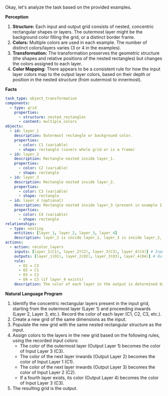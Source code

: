 Okay, let's analyze the task based on the provided examples.

**Perception**

1.  **Structure:** Each input and output grid consists of nested, concentric rectangular shapes or layers. The outermost layer might be the background color filling the grid, or a distinct border frame.
2.  **Colors:** Multiple colors are used in each example. The number of distinct colors/layers varies (3 or 4 in the examples).
3.  **Transformation:** The transformation preserves the geometric structure (the shapes and relative positions of the nested rectangles) but changes the colors assigned to each layer.
4.  **Color Mapping:** There appears to be a consistent rule for how the input layer colors map to the output layer colors, based on their depth or position in the nested structure (from outermost to innermost).

**Facts**


```yaml
task_type: object_transformation
components:
  - type: grid
    properties:
      - structure: nested_rectangles
      - content: multiple_colors
objects:
  - id: layer_1
    description: Outermost rectangle or background color.
    properties:
      - color: C1 (variable)
      - shape: rectangle (covers whole grid or is a frame)
  - id: layer_2
    description: Rectangle nested inside layer_1.
    properties:
      - color: C2 (variable)
      - shape: rectangle
  - id: layer_3
    description: Rectangle nested inside layer_2.
    properties:
      - color: C3 (variable)
      - shape: rectangle
  - id: layer_4 (optional)
    description: Rectangle nested inside layer_3 (present in example 1).
    properties:
      - color: C4 (variable)
      - shape: rectangle
relationships:
  - type: nesting
    entities: [layer_1, layer_2, layer_3, layer_4]
    description: layer_2 is inside layer_1, layer_3 is inside layer_2, etc.
actions:
  - action: recolor_layers
    inputs: [layer_1(C1), layer_2(C2), layer_3(C3), layer_4(C4)] # Input colors
    outputs: [layer_1(O1), layer_2(O2), layer_3(O3), layer_4(O4)] # Output colors
    rule:
      - O1 = C3
      - O2 = C1
      - O3 = C2
      - O4 = C3 (if layer_4 exists)
    description: The color of each layer in the output is determined by the color of a specific layer in the input based on its depth. The shapes and positions remain unchanged.
```


**Natural Language Program**

1.  Identify the concentric rectangular layers present in the input grid, starting from the outermost layer (Layer 1) and proceeding inwards (Layer 2, Layer 3, etc.). Record the color of each layer (C1, C2, C3, etc.).
2.  Create a new grid of the same dimensions as the input.
3.  Populate the new grid with the same nested rectangular structure as the input.
4.  Assign colors to the layers in the new grid based on the following rules, using the recorded input colors:
    *   The color of the outermost layer (Output Layer 1) becomes the color of Input Layer 3 (C3).
    *   The color of the next layer inwards (Output Layer 2) becomes the color of Input Layer 1 (C1).
    *   The color of the next layer inwards (Output Layer 3) becomes the color of Input Layer 2 (C2).
    *   If a fourth layer exists, its color (Output Layer 4) becomes the color of Input Layer 3 (C3).
5.  The resulting grid is the output.